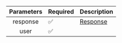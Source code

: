 |  Parameters  | Required           | Description             |
|:------------:|--------------------|-------------------------|
|   response   | :white_check_mark: | [Response](Response.md) |
|     user     | :white_check_mark: |                         |